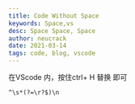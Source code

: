 ```yaml
---
title: Code Without Space
keywords: Space,vs
desc: Space Space, Space
author: neucrack
date: 2021-03-14
tags: code, blog, vscode
---
```





在VScode 内，按住ctrl+ H 替换 即可

```batch
^\s*(?=\r?$)\n
```

